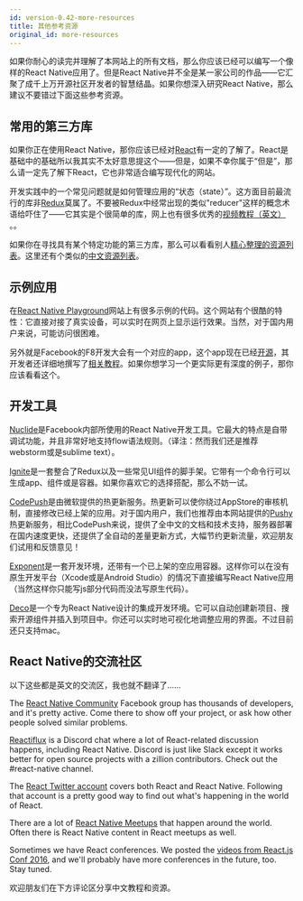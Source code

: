 ```yaml
---
id: version-0.42-more-resources
title: 其他参考资源
original_id: more-resources
---
```


如果你耐心的读完并理解了本网站上的所有文档，那么你应该已经可以编写一个像样的React Native应用了。但是React Native并不全是某一家公司的作品——它汇聚了成千上万开源社区开发者的智慧结晶。如果你想深入研究React Native，那么建议不要错过下面这些参考资源。

## 常用的第三方库

如果你正在使用React Native，那你应该已经对[React](https://facebook.github.io/react/)有一定的了解了。React是基础中的基础所以我其实不太好意思提这个——但是，如果不幸你属于“但是”，那么请一定先了解下React，它也非常适合编写现代化的网站。

开发实践中的一个常见问题就是如何管理应用的“状态（state）”。这方面目前最流行的库非[Redux](http://redux.js.org/)莫属了。不要被Redux中经常出现的类似"reducer"这样的概念术语给吓住了——它其实是个很简单的库，网上也有很多优秀的[视频教程（英文）](https://egghead.io/courses/getting-started-with-redux) 。。

如果你在寻找具有某个特定功能的第三方库，那么可以看看别人[精心整理的资源列表](https://github.com/jondot/awesome-react-native)。这里还有个类似的[中文资源列表](https://github.com/reactnativecn/react-native-guide)。

## 示例应用

在[React Native Playground](https://rnplay.org/apps/picks)网站上有很多示例的代码。这个网站有个很酷的特性：它直接对接了真实设备，可以实时在网页上显示运行效果。当然，对于国内用户来说，可能访问很困难。

另外就是Facebook的F8开发大会有一个对应的app，这个app现在已经[开源](https://github.com/fbsamples/f8app)，其开发者还详细地撰写了[相关教程](http://f8-app.liaohuqiu.net/#content)。如果你想学习一个更实际更有深度的例子，那你应该看看这个。

## 开发工具

[Nuclide](https://nuclide.io/)是Facebook内部所使用的React Native开发工具。它最大的特点是自带调试功能，并且非常好地支持flow语法规则。（译注：然而我们还是推荐webstorm或是sublime text）。

[Ignite](https://github.com/infinitered/ignite)是一套整合了Redux以及一些常见UI组件的脚手架。它带有一个命令行可以生成app、组件或是容器。如果你喜欢它的选择搭配，那么不妨一试。

[CodePush](https://microsoft.github.io/code-push/)是由微软提供的热更新服务。热更新可以使你绕过AppStore的审核机制，直接修改已经上架的应用。对于国内用户，我们也推荐由本网站提供的[Pushy](http://update.reactnative.cn)热更新服务，相比CodePush来说，提供了全中文的文档和技术支持，服务器部署在国内速度更快，还提供了全自动的差量更新方式，大幅节约更新流量，欢迎朋友们试用和反馈意见！

[Exponent](http://docs.getexponent.com/versions/v6.0.0/index.html)是一套开发环境，还带有一个已上架的空应用容器。这样你可以在没有原生开发平台（Xcode或是Android Studio）的情况下直接编写React Native应用（当然这样你只能写js部分代码而没法写原生代码）。 

[Deco](https://www.decosoftware.com/)是一个专为React Native设计的集成开发环境。它可以自动创建新项目、搜索开源组件并插入到项目中。你还可以实时地可视化地调整应用的界面。不过目前还只支持mac。

## React Native的交流社区

以下这些都是英文的交流区，我也就不翻译了……

The [React Native Community](https://www.facebook.com/groups/react.native.community) Facebook group has thousands of developers, and it's pretty active. Come there to show off your project, or ask how other people solved similar problems.

[Reactiflux](https://discord.gg/0ZcbPKXt5bZjGY5n) is a Discord chat where a lot of React-related discussion happens, including React Native. Discord is just like Slack except it works better for open source projects with a zillion contributors. Check out the #react-native channel.

The [React Twitter account](https://twitter.com/reactjs) covers both React and React Native. Following that account is a pretty good way to find out what's happening in the world of React.

There are a lot of [React Native Meetups](http://www.meetup.com/topics/react-native/) that happen around the world. Often there is React Native content in React meetups as well.

Sometimes we have React conferences. We posted the [videos from React.js Conf 2016](https://www.youtube.com/playlist?list=PLb0IAmt7-GS0M8Q95RIc2lOM6nc77q1IY), and we'll probably have more conferences in the future, too. Stay tuned.

欢迎朋友们在下方评论区分享中文教程和资源。